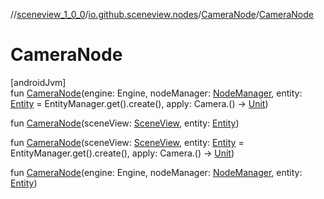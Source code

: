 //[sceneview_1_0_0](../../../index.md)/[io.github.sceneview.nodes](../index.md)/[CameraNode](index.md)/[CameraNode](-camera-node.md)

# CameraNode

[androidJvm]\
fun [CameraNode](-camera-node.md)(engine: Engine, nodeManager: [NodeManager](../../io.github.sceneview.managers/-node-manager/index.md), entity: [Entity](../../io.github.sceneview/index.md#1934583341%2FClasslikes%2F-602047187) = EntityManager.get().create(), apply: Camera.() -&gt; [Unit](https://kotlinlang.org/api/latest/jvm/stdlib/kotlin/-unit/index.html))

fun [CameraNode](-camera-node.md)(sceneView: [SceneView](../../io.github.sceneview/-scene-view/index.md), entity: [Entity](../../io.github.sceneview/index.md#1934583341%2FClasslikes%2F-602047187))

fun [CameraNode](-camera-node.md)(sceneView: [SceneView](../../io.github.sceneview/-scene-view/index.md), entity: [Entity](../../io.github.sceneview/index.md#1934583341%2FClasslikes%2F-602047187) = EntityManager.get().create(), apply: Camera.() -&gt; [Unit](https://kotlinlang.org/api/latest/jvm/stdlib/kotlin/-unit/index.html))

fun [CameraNode](-camera-node.md)(engine: Engine, nodeManager: [NodeManager](../../io.github.sceneview.managers/-node-manager/index.md), entity: [Entity](../../io.github.sceneview/index.md#1934583341%2FClasslikes%2F-602047187))
